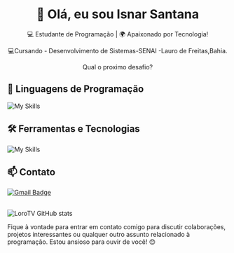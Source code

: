 <h1 align="center">👋 Olá, eu sou Isnar Santana</h1>

<p align="center">
  💻 Estudante de Programação | 🌍 Apaixonado por Tecnologia!
</p>
<p align="center">
  💻Cursando - Desenvolvimento de Sistemas-SENAI -Lauro de Freitas,Bahia.
</p>
<p align="center">
   Qual o proximo desafio?
</p>


## 🚀 Linguagens de Programação
![My Skills](https://skillicons.dev/icons?i=htmx,html,css,js,c,php,htmx)<br>

## 🛠️ Ferramentas e Tecnologias
![My Skills](https://skillicons.dev/icons?i=vscode,mysql,github)<br>

## 📫 Contato

[![Gmail Badge](https://img.shields.io/badge/-{isnarsantanna@gmail.com}-006bed?style=flat-square&logo=Gmail&logoColor=white&link=mailto:{SeuEmail})](mailto:{isnarsantanna@gmail.com})<br><br>

![LoroTV GitHub stats](https://github-readme-stats.vercel.app/api?username=isnartech&show_icons=true&theme=vue-dark)

Fique à vontade para entrar em contato comigo para discutir colaborações, projetos interessantes ou qualquer outro assunto relacionado à programação. Estou ansioso para ouvir de você! 😊 <br><br>
